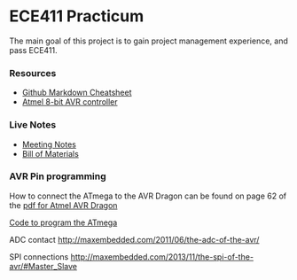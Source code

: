 # ECE411 Practicum 
The main goal of this project is to gain project management experience, and pass ECE411.

### Resources
- [Github Markdown Cheatsheet](https://github.com/adam-p/markdown-here/wiki/Markdown-Cheatsheet)
- [Atmel 8-bit AVR controller](http://ww1.microchip.com/downloads/en/DeviceDoc/Atmel-8271-8-bit-AVR-Microcontroller-ATmega48A-48PA-88A-88PA-168A-168PA-328-328P_datasheet_Complete.pdf)

### Live Notes
- [Meeting Notes](https://docs.google.com/document/d/19kvDTP8waEN3RQ6yVrNDx6z7Xe4eh67vW1i40oPSDoY/edit?usp=sharing)
- [Bill of Materials](https://docs.google.com/spreadsheets/d/1W5p3Xew4WHdP0dK88rSV139m2ax4RcH9-pE1J-V8YP8/edit?usp=sharing)

### AVR Pin programming
How to connect the ATmega to the AVR Dragon can be found on page 62 of the [pdf for Atmel
AVR
Dragon](https://github.com/philiparola/ece411-practicum/blob/master/datasheets/atmel-42723-avr-dragon_userguide.pdf)

[Code to program the ATmega](http://www.avr-tutorials.com/digital/about-avr-8-bit-microcontrollers-digital-io-ports)


ADC contact
http://maxembedded.com/2011/06/the-adc-of-the-avr/

SPI connections
http://maxembedded.com/2013/11/the-spi-of-the-avr/#Master_Slave
